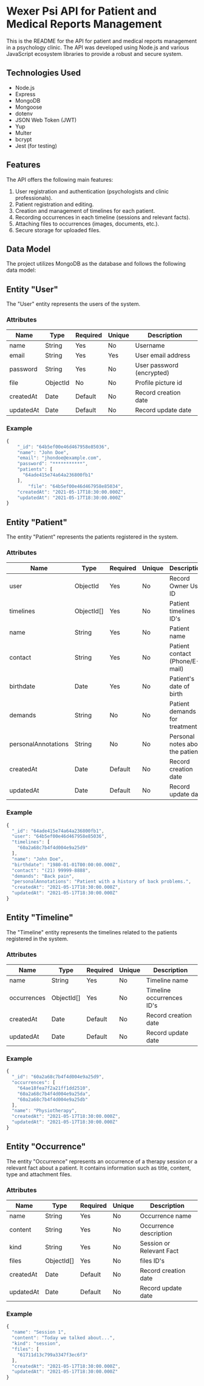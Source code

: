 # Wexer Psi API for Patient and Medical Reports Management

This is the README for the API for patient and medical reports management in a psychology clinic. The API was developed using Node.js and various JavaScript ecosystem libraries to provide a robust and secure system.

## Technologies Used

- Node.js
- Express
- MongoDB
- Mongoose
- dotenv
- JSON Web Token (JWT)
- Yup
- Multer
- bcrypt
- Jest (for testing)

## Features

The API offers the following main features:

1. User registration and authentication (psychologists and clinic professionals).
2. Patient registration and editing.
3. Creation and management of timelines for each patient.
4. Recording occurrences in each timeline (sessions and relevant facts).
5. Attaching files to occurrences (images, documents, etc.).
6. Secure storage for uploaded files.

## Data Model

The project utilizes MongoDB as the database and follows the following data model:

## Entity "User"

The "User" entity represents the users of the system.

### Attributes

| Name      | Type     | Required | Unique | Description               |
| --------- | -------- | -------- | ------ | ------------------------- |
| name      | String   | Yes      | No     | Username                  |
| email     | String   | Yes      | Yes    | User email address        |
| password  | String   | Yes      | No     | User password (encrypted) |
| file      | ObjectId | No       | No     | Profile picture id        |
| createdAt | Date     | Default  | No     | Record creation date      |
| updatedAt | Date     | Default  | No     | Record update date        |

### Example

```javascript
{
    "_id": "64b5ef00e46d467958e85036",
    "name": "John Doe",
    "email": "jhondoe@example.com",
    "password": "***********",
    "patients": [
      "64ade415e74a64a236800fb1"
    ],
		"file": "64b5ef00e46d467958e85034",
    "createdAt": "2021-05-17T18:30:00.000Z",
    "updatedAt": "2021-05-17T18:30:00.000Z"
}
```

## Entity "Patient"

The entity "Patient" represents the patients registered in the system.

### Attributes

| Name                | Type       | Required | Unique | Description                      |
| ------------------- | ---------- | -------- | ------ | -------------------------------- |
| user                | ObjectId   | Yes      | No     | Record Owner User ID             |
| timelines           | ObjectId[] | Yes      | No     | Patient timelines ID's           |
| name                | String     | Yes      | No     | Patient name                     |
| contact             | String     | Yes      | No     | Patient contact (Phone/E-mail)   |
| birthdate           | Date       | Yes      | No     | Patient's date of birth          |
| demands             | String     | No       | No     | Patient demands for treatment    |
| personalAnnotations | String     | No       | No     | Personal notes about the patient |
| createdAt           | Date       | Default  | No     | Record creation date             |
| updatedAt           | Date       | Default  | No     | Record update date               |

### Example

```javascript
{
  "_id": "64ade415e74a64a236800fb1",
  "user": "64b5ef00e46d467958e85036",
  "timelines": [
    "60a2a68c7b4f4d004e9a25d9"
  ],
  "name": "John Doe",
  "birthdate": "1980-01-01T00:00:00.000Z",
  "contact": "(21) 99999-8888",
  "demands": "Back pain",
  "personalAnnotations": "Patient with a history of back problems.",
  "createdAt": "2021-05-17T18:30:00.000Z",
  "updatedAt": "2021-05-17T18:30:00.000Z"
}
```

## Entity "Timeline"

The "Timeline" entity represents the timelines related to the patients registered in the system.

### Attributes

| Name        | Type       | Required | Unique | Description               |
| ----------- | ---------- | -------- | ------ | ------------------------- |
| name        | String     | Yes      | No     | Timeline name             |
| occurrences | ObjectId[] | Yes      | No     | Timeline occurrences ID's |
| createdAt   | Date       | Default  | No     | Record creation date      |
| updatedAt   | Date       | Default  | No     | Record update date        |

### Example

```javascript
{
  "_id": "60a2a68c7b4f4d004e9a25d9",
  "occurrences": [
    "64ae18fea7f2a21ff1dd2510",
    "60a2a68c7b4f4d004e9a25da",
    "60a2a68c7b4f4d004e9a25db"
  ],
  "name": "Physiotherapy",
  "createdAt": "2021-05-17T18:30:00.000Z",
  "updatedAt": "2021-05-17T18:30:00.000Z"
}
```

## Entity "Occurrence"

The entity "Occurrence" represents an occurrence of a therapy session or a relevant fact about a patient. It contains information such as title, content, type and attachment files.

### Attributes

| Name      | Type       | Required | Unique | Description              |
| --------- | ---------- | -------- | ------ | ------------------------ |
| name      | String     | Yes      | No     | Occurrence name          |
| content   | String     | Yes      | No     | Occurrence description   |
| kind      | String     | Yes      | No     | Session or Relevant Fact |
| files     | ObjectId[] | Yes      | No     | files ID's               |
| createdAt | Date       | Default  | No     | Record creation date     |
| updatedAt | Date       | Default  | No     | Record update date       |

### Example

```javascript
{
  "name": "Session 1",
  "content": "Today we talked about...",
  "kind": "session",
  "files": [
    "61711d13c799a3347f3ec6f3"
  ],
  "createdAt": "2021-05-17T18:30:00.000Z",
  "updatedAt": "2021-05-17T18:30:00.000Z"
}
```
